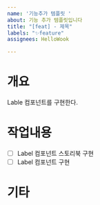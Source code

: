 ```yaml
---
name: '기능추가 템플릿 '
about: 기능 추가 템플릿입니다
title: "[feat] - 제목"
labels: "✨feature"
assignees: HelloWook

---
```


# 개요 
Lable 컴포넌트를 구현한다.
# 작업내용 
- [ ] Label 컴포넌트 스토리북 구현
- [ ] Label 컴포넌트 구현
# 기타
